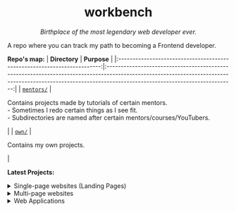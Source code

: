 <h1 align="center">workbench</h1>
<p align="center"><i>Birthplace of the most legendary web developer ever.</i></p>

<p>A repo where you can track my path to becoming a Frontend developer.</p>

**Repo's map:**
|                               **Directory**                              |                                                                                                **Purpose**                                                                                                |
|:------------------------------------------------------------------------:|:---------------------------------------------------------------------------------------------------------------------------------------------------------------------------------------------------------:|
| [`mentors/`](https://github.com/mikroffarad/workbench/tree/main/mentors) | <p align="left">Contains projects made by tutorials of certain mentors. <br> - Sometimes I redo certain things as I see fit. <br> - Subdirectories are named after certain mentors/courses/YouTubers.</p> |
| [`own/`](https://github.com/mikroffarad/workbench/tree/main/own)         | <p align="left">Contains my own projects.</p>                                                                                                                                                             |

**Latest Projects:**

<details>
  <summary>Single-page websites (Landing Pages)</summary>
		<br>
	
| **Made by tutorials**                                                                                       | **My own** |
|-------------------------------------------------------------------------------------------------------------|------------|
| [**`Growfy`**](https://github.com/mikroffarad/workbench/tree/main/mentors/freelancerls/layouts/growfy)          |            |
| [**`Real Estate`**](https://github.com/mikroffarad/workbench/tree/main/mentors/freelancerls/layouts/realestate) |            |
</details>

<details>
  <summary>Multi-page websites</summary>
		<br>
	
| **Made by tutorials**                                                                                       | **My own** |
|-------------------------------------------------------------------------------------------------------------|------------|
| [**`LibreShop`**](https://github.com/mikroffarad/workbench/tree/main/mentors/geekbrains/layouts/libreshop)  |            |
</details>

<details>
  <summary>Web Applications</summary>
		<br>

| **Made by tutorials** | **My own**                                                                                                |
|-----------------------|-----------------------------------------------------------------------------------------------------------|
|                       | [**`String Case Converter`**](https://github.com/mikroffarad/workbench/tree/main/own/stringCaseConverter) |
	
</details>
